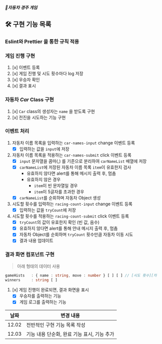 <h4><i>🚗자동차 경주 게임</i></h4>

## 🛠 구현 기능 목록

### Eslint와 Prettier 을 통한 규칙 적용

### 게임 진행 구현

1. [x] 이벤트 등록
2. [x] 게임 진행 및 시도 횟수마다 log 저장
3. [x] 우승자 확인
4. [x] 결과 표시

### 자동차 *Car* Class 구현

1. [x] `Car` class의 생성자는 `name` 을 받도록 구현
2. [x] 전진을 시도하는 기능 구현

### 이벤트 처리

1. 자동차 이름 목록을 입력하는 `car-names-input` change 이벤트 등록
   - [x] 입력하는 값을 `input`에 저장
2. 자동차 이름 목록을 적용하는 `car-names-submit` click 이벤트 등록
   - [x] `input` 문자열을 콤마(,) 를 기준으로 분리하여 `carNameList` 배열에 저장
   - [x] `carNameList`에 저장된 자동차 이름 목록 `item`이 유효한지 검사
     - 유효하지 않다면 alert를 통해 메시지 출력 후, 멈춤
     - 유효하지 않은 경우
       - `item`이 빈 문자열일 경우
       - `item`이 5글자를 초과한 경우
   - [x] `carNameList`를 순회하며 자동차 Object 생성
3. 시도할 횟수를 입력하는 `racing-count-input` change 이벤트 등록
   - [x] 입력하는 값을 `tryCount`에 저장
4. 시도할 횟수를 적용하는 `racing-count-submit` click 이벤트 등록
   - [x] `tryCount`의 값이 유효한지 확인 (빈 값, 음수)
   - [x] 유효하지 않다면 alert를 통해 안내 메시지 출력 후, 멈춤
   - [x] 자동차 Object를 순회하며 `tryCount` 횟수만큼 자동차 이동 시도
   - [x] 결과 내용 업데이트

### 결과 화면 컴포넌트 구현

> 아래 형태의 데이터 사용

```typescript
gameHists   : { name : string, move : number } [ ] [ ] // [시도 횟수][차 idx]
winners     : string [ ]
```

1. [x] 게임 진행이 완료되면, 결과 화면을 표시
   - [x] 우승자를 출력하는 기능
   - [x] 게임 로그를 출력하는 기능

| 날짜 | 변경 내용 |
|---|---|
| 12.02 | 전반적인 구현 기능 목록 작성 |
| 12.03 | 기능 내용 단순화, 완료 기능 표시, 기능 추가 |